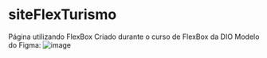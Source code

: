# siteFlexTurismo
Página utilizando FlexBox
Criado durante o curso de FlexBox da DIO
Modelo do Figma:
![image](https://user-images.githubusercontent.com/64749145/178153163-71d75aa1-f776-441b-a5d5-4d4c8e3ca39e.png)
